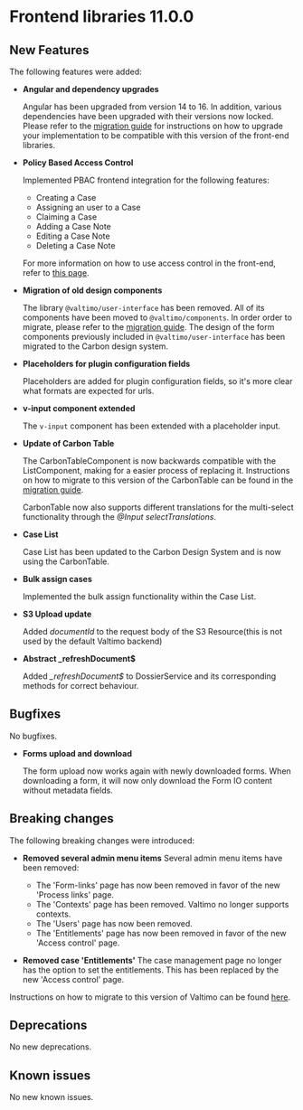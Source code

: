 # Frontend libraries 11.0.0

## New Features

The following features were added:

* **Angular and dependency upgrades**

  Angular has been upgraded from version 14 to 16. In addition, various dependencies have been upgraded with their
  versions now locked. Please refer to the [migration guide](./migration.md) for instructions on how to upgrade your
  implementation to be compatible with this version of the front-end libraries.

* **Policy Based Access Control**
  
  Implemented PBAC frontend integration for the following features:
  - Creating a Case
  - Assigning an user to a Case
  - Claiming a Case
  - Adding a Case Note
  - Editing a Case Note
  - Deleting a Case Note

  For more information on how to use access control in the front-end, refer to [this page](/using-valtimo/access-control/frontend-access-control.md).

* **Migration of old design components**

  The library `@valtimo/user-interface` has been removed. All of its components have been moved to `@valtimo/components`.
  In order order to migrate, please refer to the [migration guide](./migration.md). The design of the form components
  previously included in `@valtimo/user-interface` has been migrated to the Carbon design system.

* **Placeholders for plugin configuration fields**

  Placeholders are added for plugin configuration fields, so it's more clear what formats are expected for urls.

* **v-input component extended**

  The `v-input` component has been extended with a placeholder input.

* **Update of Carbon Table**

  The CarbonTableComponent is now backwards compatible with the ListComponent, making for a easier process of replacing it. Instructions on how to migrate to this version of the CarbonTable can be found in the [migration guide](./migration.md).

  CarbonTable now also supports different translations for the multi-select functionality through the *@Input selectTranslations*.

* **Case List**

  Case List has been updated to the Carbon Design System and is now using the CarbonTable.

* **Bulk assign cases**

  Implemented the bulk assign functionality within the Case List.

* **S3 Upload update**

  Added *documentId* to the request body of the S3 Resource(this is not used by the default Valtimo backend)

* **Abstract _refreshDocument$**

  Added *_refreshDocument$* to DossierService and its corresponding methods for correct behaviour.

## Bugfixes

No bugfixes.

* **Forms upload and download**

  The form upload now works again with newly downloaded forms. When downloading a form, it will now only download the
  Form IO content without metadata fields.

## Breaking changes

The following breaking changes were introduced:

* **Removed several admin menu items**
  Several admin menu items have been removed:
  - The 'Form-links' page has now been removed in favor of the new 'Process links' page.
  - The 'Contexts' page has been removed. Valtimo no longer supports contexts.
  - The 'Users' page has now been removed.
  - The 'Entitlements' page has now been removed in favor of the new 'Access control' page.

* **Removed case 'Entitlements'**
  The case management page no longer has the option to set the entitlements. This has been replaced by the new 'Access
  control' page.

Instructions on how to migrate to this version of Valtimo can be found [here](migration.md).

## Deprecations

No new deprecations.

## Known issues

No new known issues.
